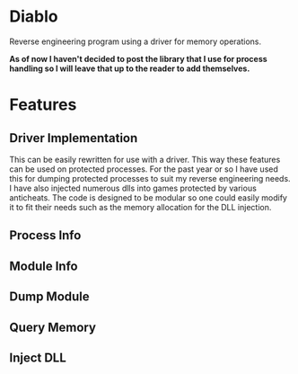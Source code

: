 # Diablo
Reverse engineering program using a driver for memory operations. 

**As of now I haven't decided to post the library that I use for process handling so I will leave that up to the reader to add themselves.**

# Features

## Driver Implementation
This can be easily rewritten for use with a driver. This way these features can be used on protected processes. For the past year or so I have used this for dumping protected processes to suit my reverse engineering needs. I have also injected numerous dlls into games protected by various anticheats. The code is designed to be modular so one could easily modify it to fit their needs such as the memory allocation for the DLL injection.
## Process Info
## Module Info
## Dump Module
## Query Memory
## Inject DLL



